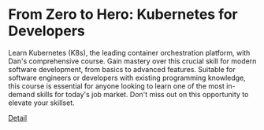 # From Zero to Hero: Kubernetes for Developers

Learn Kubernetes (K8s), the leading container orchestration platform, with Dan's comprehensive course. Gain mastery over this crucial skill for modern software development, from basics to advanced features. Suitable for software engineers or developers with existing programming knowledge, this course is essential for anyone looking to learn one of the most in-demand skills for today's job market. Don't miss out on this opportunity to elevate your skillset. 

[Detail](https://eduitfree.com/courses/from-zero-to-hero-kubernetes-for-developers)